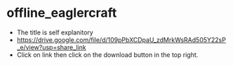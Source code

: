 # offline_eaglercraft
- The title is self explanitory
- https://drive.google.com/file/d/109pPbXCDpaU_zdMrkWsRAd505Y22sP_e/view?usp=share_link
- Click on link then click on the download button in the top right.
